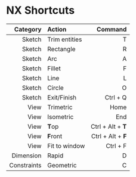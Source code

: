 # NX Shortcuts

|    Category | Action        |            Command |
| ----------: | :------------ | -----------------: |
|      Sketch | Trim entities |                  T |
|      Sketch | Rectangle     |                  R |
|      Sketch | Arc           |                  A |
|      Sketch | Fillet        |                  F |
|      Sketch | Line          |                  L |
|      Sketch | Circle        |                  O |
|      Sketch | Exit/Finish   |           Ctrl + Q |
|        View | Trimetric     |               Home |
|        View | Isometric     |                End |
|        View | **T**op       | Ctrl + Alt + **T** |
|        View | **F**ront     | Ctrl + Alt + **F** |
|        View | Fit to window |           Ctrl + F |
|   Dimension | Rapid         |                  D |
| Constraints | Geometric     |                  C |
